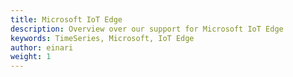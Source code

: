 ```yaml
---
title: Microsoft IoT Edge
description: Overview over our support for Microsoft IoT Edge
keywords: TimeSeries, Microsoft, IoT Edge
author: einari
weight: 1
---
```

